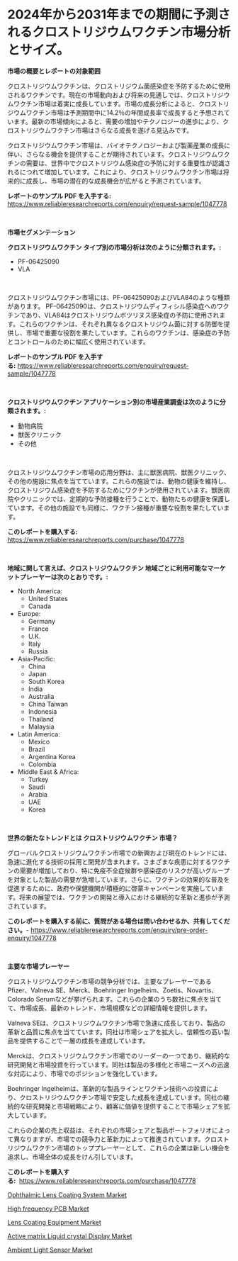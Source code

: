 <p><h1>2024年から2031年までの期間に予測されるクロストリジウムワクチン市場分析とサイズ。</h1></p><p><strong>市場の概要とレポートの対象範囲</strong></p>
<p><p>クロストリジウムワクチンは、クロストリジウム菌感染症を予防するために使用されるワクチンです。現在の市場動向および将来の見通しでは、クロストリジウムワクチン市場は着実に成長しています。市場の成長分析によると、クロストリジウムワクチン市場は予測期間中に14.2％の年間成長率で成長すると予想されています。最新の市場傾向によると、需要の増加やテクノロジーの進歩により、クロストリジウムワクチン市場はさらなる成長を遂げる見込みです。</p><p>クロストリジウムワクチン市場は、バイオテクノロジーおよび製薬産業の成長に伴い、さらなる機会を提供することが期待されています。クロストリジウムワクチンの需要は、世界中でクロストリジウム感染症の予防に対する重要性が認識されるにつれて増加しています。これにより、クロストリジウムワクチン市場は将来的に成長し、市場の潜在的な成長機会が広がると予測されています。</p></p>
<p><strong>レポートのサンプル PDF を入手する:</strong> <a href="https://www.reliableresearchreports.com/enquiry/request-sample/1047778">https://www.reliableresearchreports.com/enquiry/request-sample/1047778</a></p>
<p>&nbsp;</p>
<p><strong>市場セグメンテーション</strong></p>
<p><strong>クロストリジウムワクチン タイプ別の市場分析は次のように分類されます。:</strong></p>
<p><ul><li>PF-06425090</li><li>VLA</li></ul></p>
<p>&nbsp;</p>
<p><p>クロストリジウムワクチン市場には、PF-06425090およびVLA84のような種類があります。 PF-06425090は、クロストリジウムディフィシル感染症へのワクチンであり、VLA84はクロストリジウムボツリヌス感染症の予防に使用されます。これらのワクチンは、それぞれ異なるクロストリジウム菌に対する防御を提供し、市場で重要な役割を果たしています。これらのワクチンは、感染症の予防とコントロールのために幅広く使用されています。</p></p>
<p><strong>レポートのサンプル PDF を入手する:</strong>&nbsp;<a href="https://www.reliableresearchreports.com/enquiry/request-sample/1047778">https://www.reliableresearchreports.com/enquiry/request-sample/1047778</a></p>
<p>&nbsp;</p>
<p><strong> クロストリジウムワクチン アプリケーション別の市場産業調査は次のように分類されます。:</strong></p>
<p><ul><li>動物病院</li><li>獣医クリニック</li><li>その他</li></ul></p>
<p>&nbsp;</p>
<p><p>クロストリジウムワクチン市場の応用分野は、主に獣医病院、獣医クリニック、その他の施設に焦点を当てています。これらの施設では、動物の健康を維持し、クロストリジウム感染症を予防するためにワクチンが使用されています。獣医病院やクリニックでは、定期的な予防接種を行うことで、動物たちの健康を保護しています。その他の施設でも同様に、ワクチン接種が重要な役割を果たしています。</p></p>
<p><strong>このレポートを購入する:</strong>&nbsp; <a href="https://www.reliableresearchreports.com/purchase/1047778">https://www.reliableresearchreports.com/purchase/1047778</a></p>
<p>&nbsp;</p>
<p><strong>地域に関して言えば、クロストリジウムワクチン 地域ごとに利用可能なマーケットプレーヤーは次のとおりです。:</strong></p>
<p><ul>
    <li>
        North America:
        <ul>
            <li>United States</li>
            <li>Canada</li>
        </ul>
    </li>
    <li>
        Europe:
        <ul>
            <li>Germany</li>
            <li>France</li>
            <li>U.K.</li>
            <li>Italy</li>
            <li>Russia</li>
        </ul>
    </li>
    <li>
        Asia-Pacific:
        <ul>
            <li>China</li>
            <li>Japan</li>
            <li>South Korea</li>
            <li>India</li>
            <li>Australia</li>
            <li>China Taiwan</li>
            <li>Indonesia</li>
            <li>Thailand</li>
            <li>Malaysia</li>
        </ul>
    </li>
    <li>
        Latin America:
        <ul>
            <li>Mexico</li>
            <li>Brazil</li>
            <li>Argentina Korea</li>
            <li>Colombia</li>
        </ul>
    </li>
    <li>
        Middle East & Africa:
        <ul>
            <li>Turkey</li>
            <li>Saudi</li>
            <li>Arabia</li>
            <li>UAE</li>
            <li>Korea</li>
        </ul>
    </li>
    </ul></p>
<p>&nbsp;</p>
<p><strong>世界の新たなトレンドとは クロストリジウムワクチン 市場？</strong></p>
<p><p>グローバルクロストリジウムワクチン市場での新興および現在のトレンドには、急速に進化する技術の採用と開発が含まれます。さまざまな疾患に対するワクチンの需要が増加しており、特に免疫不全症候群や感染症のリスクが高いグループを対象とした製品の需要が急増しています。さらに、ワクチンの効果的な普及を促進するために、政府や保健機関が積極的に啓蒙キャンペーンを実施しています。将来の展望では、ワクチンの開発と導入における継続的な革新と進歩が予測されています。</p></p>
<p><strong>このレポートを購入する前に、質問がある場合は問い合わせるか、共有してください。</strong>- <a href="https://www.reliableresearchreports.com/enquiry/pre-order-enquiry/1047778">https://www.reliableresearchreports.com/enquiry/pre-order-enquiry/1047778</a></p>
<p>&nbsp;</p>
<p><strong>主要な市場プレーヤー</strong></p>
<p><p>クロストリジウムワクチン市場の競争分析では、主要なプレーヤーであるPfizer、Valneva SE、Merck、Boehringer Ingelheim、Zoetis、Novartis、Colorado Serumなどが挙げられます。これらの企業のうち数社に焦点を当てて、市場成長、最新のトレンド、市場規模などの詳細情報を提供します。</p><p>Valneva SEは、クロストリジウムワクチン市場で急速に成長しており、製品の革新と品質に焦点を当てています。同社は市場シェアを拡大し、信頼性の高い製品を提供することで一層の成長を達成しています。</p><p>Merckは、クロストリジウムワクチン市場でのリーダーの一つであり、継続的な研究開発と市場投資を行っています。同社は製品の多様化と市場ニーズへの迅速な対応により、市場でのポジションを強化しています。</p><p>Boehringer Ingelheimは、革新的な製品ラインとワクチン技術への投資により、クロストリジウムワクチン市場で安定した成長を達成しています。同社の継続的な研究開発と市場戦略により、顧客に価値を提供することで市場シェアを拡大しています。</p><p>これらの企業の売上収益は、それぞれの市場シェアと製品ポートフォリオによって異なりますが、市場での競争力と革新力によって推進されています。クロストリジウムワクチン市場のトッププレーヤーとして、これらの企業は新しい機会を追求し、市場全体の成長をけん引しています。</p></p>
<p><strong>このレポートを購入する:</strong>&nbsp;&nbsp;<a href="https://www.reliableresearchreports.com/purchase/1047778">https://www.reliableresearchreports.com/purchase/1047778</a></p>
<p><p><a href="https://forested-sushi-9b0.notion.site/Ophthalmic-Lens-Coating-System-Market-Size-2024-2031-Global-Industrial-Analysis-Key-Geographical--458972591967433181ae8a2462135f18">Ophthalmic Lens Coating System Market</a></p><p><a href="https://github.com/Sarissaschmalingtr6fz2739/Market-Research-Report-List-1/blob/main/high-frequency-pcb-market.md">High frequency PCB Market</a></p><p><a href="https://lydian-appliance-61d.notion.site/Lens-Coating-Equipment-Market-Research-Report-Unlocks-Analysis-on-the-Market-Financial-Status-Marke-2fdc1e404eff4a22a9e5606139bc1596">Lens Coating Equipment Market</a></p><p><a href="https://view.publitas.com/reportprime-1/active-matrix-liquid-crystal-display-market-provides-detailed-segmentation-of-this-market-based-on-type-application-and-region-and-forecast-for-the-period-from-2024-2031/">Active matrix Liquid crystal Display Market</a></p><p><a href="https://view.publitas.com/reportprime-1/ambient-light-sensor-market-size-growth-outlook-from-2024-to-2031-projecting-at-markets-trends-analysis-by-application-regional-outlook-and-revenue/">Ambient Light Sensor Market</a></p></p>